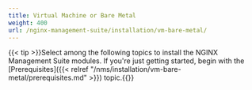 ```yaml
---
title: Virtual Machine or Bare Metal
weight: 400
url: /nginx-management-suite/installation/vm-bare-metal/
---
```


{{< tip >}}Select among the following topics to install the NGINX Management Suite modules. If you're just getting started, begin with the [Prerequisites]({{< relref "/nms/installation/vm-bare-metal/prerequisites.md" >}}) topic.{{</tip>}}
